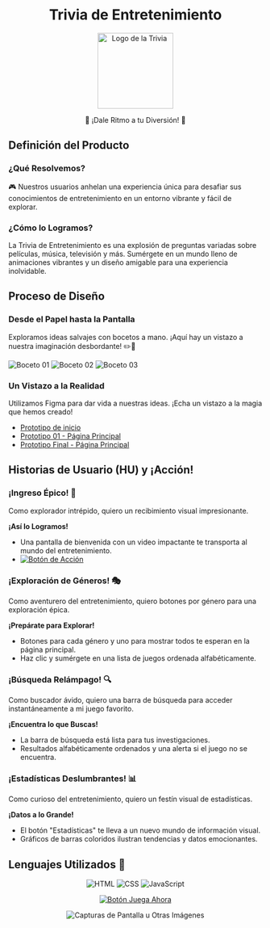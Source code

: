 <!-- Encabezado -->
<h1 align="center">Trivia de Entretenimiento</h1>
<p align="center">
  <img src="inserta_aqui_la_url_del_logo" alt="Logo de la Trivia" width="150">
</p>
<p align="center">
  🚀 ¡Dale Ritmo a tu Diversión! 🎉
</p>

<!-- Descripción y Objetivos -->
## Definición del Producto

### ¿Qué Resolvemos?

🎮 Nuestros usuarios anhelan una experiencia única para desafiar sus conocimientos de entretenimiento en un entorno vibrante y fácil de explorar.

### ¿Cómo lo Logramos?

La Trivia de Entretenimiento es una explosión de preguntas variadas sobre películas, música, televisión y más. Sumérgete en un mundo lleno de animaciones vibrantes y un diseño amigable para una experiencia inolvidable.

<!-- Proceso de Diseño -->
## Proceso de Diseño

### Desde el Papel hasta la Pantalla

Exploramos ideas salvajes con bocetos a mano. ¡Aquí hay un vistazo a nuestra imaginación desbordante! ✏️🌟

![Boceto 01](url_boceto_01)
![Boceto 02](url_boceto_02)
![Boceto 03](url_boceto_03)

### Un Vistazo a la Realidad

Utilizamos Figma para dar vida a nuestras ideas. ¡Echa un vistazo a la magia que hemos creado!

- [Prototipo de inicio](url_prototipo_inicio)
- [Prototipo 01 - Página Principal](url_prototipo_01)
- [Prototipo Final - Página Principal](url_prototipo_final)

<!-- Historias de Usuario y Acción -->
## Historias de Usuario (HU) y ¡Acción!

### ¡Ingreso Épico! 🌌

Como explorador intrépido, quiero un recibimiento visual impresionante.

**¡Así lo Logramos!**
- Una pantalla de bienvenida con un video impactante te transporta al mundo del entretenimiento.
- [![Botón de Acción](https://img.shields.io/badge/Acción-¡Comienza%20Ahora!-brightgreen)](url_boton_accion)

### ¡Exploración de Géneros! 🎭

Como aventurero del entretenimiento, quiero botones por género para una exploración épica.

**¡Prepárate para Explorar!**
- Botones para cada género y uno para mostrar todos te esperan en la página principal.
- Haz clic y sumérgete en una lista de juegos ordenada alfabéticamente.

### ¡Búsqueda Relámpago! 🔍

Como buscador ávido, quiero una barra de búsqueda para acceder instantáneamente a mi juego favorito.

**¡Encuentra lo que Buscas!**
- La barra de búsqueda está lista para tus investigaciones.
- Resultados alfabéticamente ordenados y una alerta si el juego no se encuentra.

### ¡Estadísticas Deslumbrantes! 📊

Como curioso del entretenimiento, quiero un festín visual de estadísticas.

**¡Datos a lo Grande!**
- El botón "Estadísticas" te lleva a un nuevo mundo de información visual.
- Gráficos de barras coloridos ilustran tendencias y datos emocionantes.

<!-- Lenguajes Utilizados -->
## Lenguajes Utilizados 📝

<p align="center">
  <img src="https://img.shields.io/badge/HTML-HTML-orange" alt="HTML">
  <img src="https://img.shields.io/badge/CSS-CSS-blue" alt="CSS">
  <img src="https://img.shields.io/badge/JavaScript-JS-yellow" alt="JavaScript">
</p>

<!-- Llamada a la Acción -->
<p align="center">
  <a href="url_de_tu_aplicacion_en_linea">
    <img src="https://img.shields.io/badge/¡Juega%20Ahora!-Comienza%20la%20Trivia-brightgreen" alt="Botón Juega Ahora">
  </a>
</p>

<!-- Cierre -->
<p align="center">
  <img src="inserta_aqui_otras_imagenes_que_quieras_mostrar" alt="Capturas de Pantalla u Otras Imágenes">
</p>
